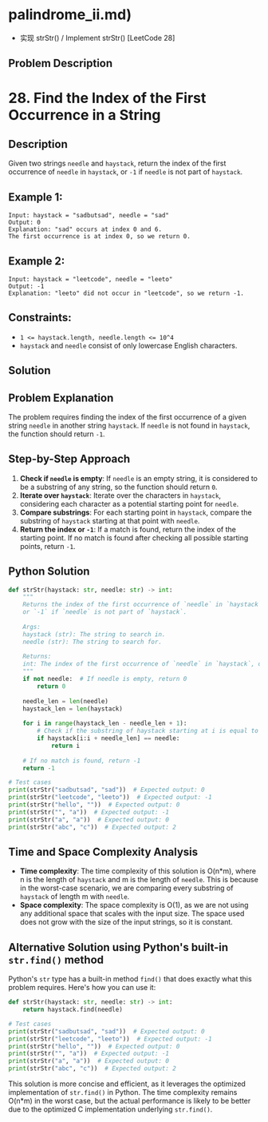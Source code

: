 # palindrome_ii.md)
- 实现 strStr() / Implement strStr() [LeetCode 28]

## Problem Description

# 28. Find the Index of the First Occurrence in a String
## Description
Given two strings `needle` and `haystack`, return the index of the first occurrence of `needle` in `haystack`, or `-1` if `needle` is not part of `haystack`.

## Example 1:
```
Input: haystack = "sadbutsad", needle = "sad"
Output: 0
Explanation: "sad" occurs at index 0 and 6.
The first occurrence is at index 0, so we return 0.
```

## Example 2:
```
Input: haystack = "leetcode", needle = "leeto"
Output: -1
Explanation: "leeto" did not occur in "leetcode", so we return -1.
```

## Constraints:
* `1 <= haystack.length, needle.length <= 10^4`
* `haystack` and `needle` consist of only lowercase English characters.

## Solution

## Problem Explanation
The problem requires finding the index of the first occurrence of a given string `needle` in another string `haystack`. If `needle` is not found in `haystack`, the function should return `-1`.

## Step-by-Step Approach
1. **Check if `needle` is empty**: If `needle` is an empty string, it is considered to be a substring of any string, so the function should return `0`.
2. **Iterate over `haystack`**: Iterate over the characters in `haystack`, considering each character as a potential starting point for `needle`.
3. **Compare substrings**: For each starting point in `haystack`, compare the substring of `haystack` starting at that point with `needle`.
4. **Return the index or `-1`**: If a match is found, return the index of the starting point. If no match is found after checking all possible starting points, return `-1`.

## Python Solution
```python
def strStr(haystack: str, needle: str) -> int:
    """
    Returns the index of the first occurrence of `needle` in `haystack`, 
    or `-1` if `needle` is not part of `haystack`.
    
    Args:
    haystack (str): The string to search in.
    needle (str): The string to search for.
    
    Returns:
    int: The index of the first occurrence of `needle` in `haystack`, or `-1`.
    """
    if not needle:  # If needle is empty, return 0
        return 0
    
    needle_len = len(needle)
    haystack_len = len(haystack)
    
    for i in range(haystack_len - needle_len + 1):
        # Check if the substring of haystack starting at i is equal to needle
        if haystack[i:i + needle_len] == needle:
            return i
    
    # If no match is found, return -1
    return -1

# Test cases
print(strStr("sadbutsad", "sad"))  # Expected output: 0
print(strStr("leetcode", "leeto"))  # Expected output: -1
print(strStr("hello", ""))  # Expected output: 0
print(strStr("", "a"))  # Expected output: -1
print(strStr("a", "a"))  # Expected output: 0
print(strStr("abc", "c"))  # Expected output: 2
```

## Time and Space Complexity Analysis
* **Time complexity**: The time complexity of this solution is O(n*m), where n is the length of `haystack` and m is the length of `needle`. This is because in the worst-case scenario, we are comparing every substring of `haystack` of length m with `needle`.
* **Space complexity**: The space complexity is O(1), as we are not using any additional space that scales with the input size. The space used does not grow with the size of the input strings, so it is constant.

## Alternative Solution using Python's built-in `str.find()` method
Python's `str` type has a built-in method `find()` that does exactly what this problem requires. Here's how you can use it:
```python
def strStr(haystack: str, needle: str) -> int:
    return haystack.find(needle)

# Test cases
print(strStr("sadbutsad", "sad"))  # Expected output: 0
print(strStr("leetcode", "leeto"))  # Expected output: -1
print(strStr("hello", ""))  # Expected output: 0
print(strStr("", "a"))  # Expected output: -1
print(strStr("a", "a"))  # Expected output: 0
print(strStr("abc", "c"))  # Expected output: 2
```
This solution is more concise and efficient, as it leverages the optimized implementation of `str.find()` in Python. The time complexity remains O(n*m) in the worst case, but the actual performance is likely to be better due to the optimized C implementation underlying `str.find()`.